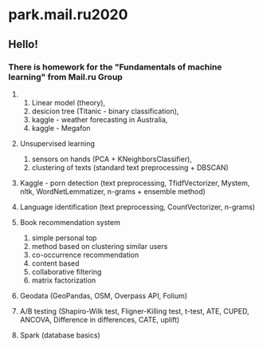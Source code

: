 # park.mail.ru2020
## Hello!
### There is homework for the "Fundamentals of machine learning" from Mail.ru Group
1. 1) Linear model (theory), 
   2) desicion tree (Titanic - binary classification), 
   3) kaggle - weather forecasting in Australia, 
   4) kaggle - Megafon
   
2. Unsupervised learning 
   1) sensors on hands (PCA + KNeighborsClassifier),
   2) clustering of texts (standard text preprocessing + DBSCAN)
   
3. Kaggle - porn detection (text preprocessing, TfidfVectorizer, Mystem, nltk, WordNetLemmatizer, n-grams + ensemble method)

4. Language identification (text preprocessing, CountVectorizer, n-grams)

5. Book recommendation system
   1) simple personal top
   2) method based on clustering similar users
   3) co-occurrence recommendation
   4) content based
   5) collaborative filtering
   6) matrix factorization
   
6. Geodata (GeoPandas, OSM, Overpass API, Folium)

7. A/B testing (Shapiro-Wilk test, Fligner-Killing test, t-test, ATE, CUPED, ANCOVA, Difference in differences, CATE, uplift)

8. Spark (database basics)
